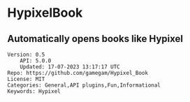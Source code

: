 # HypixelBook
## Automatically opens books like Hypixel
```properties
Version: 0.5
    API: 5.0.0
    Updated: 17-07-2023 13:17:17 UTC
Repo: https://github.com/gamegam/Hypixel_Book
License: MIT
Categories: General,API plugins,Fun,Informational
Keywords: Hypixel
```